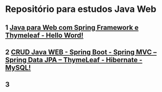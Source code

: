# Repositório para estudos Java Web


## 1 [Java para Web com Spring Framework e Thymeleaf - Hello Word!](https://github.com/ferreira2006/java_web/tree/main/helloWorld)


## 2 [CRUD Java WEB - Spring Boot - Spring MVC – Spring Data JPA – ThymeLeaf - Hibernate - MySQL!](https://github.com/ferreira2006/java_web/tree/main/crud)


## 3 

